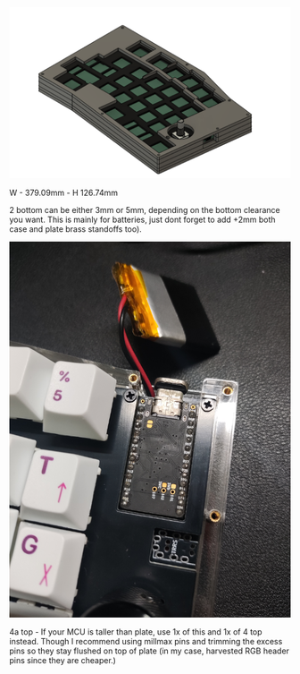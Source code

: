 ![Image](/pics/case.png)


W - 379.09mm - H 126.74mm

2 bottom can be either 3mm or 5mm, depending on the bottom clearance you want. This is mainly for batteries, just dont forget to add +2mm both case and plate brass standoffs too). 


![Image](/pics/mcu.jpg)

4a top - If your MCU is taller than plate, use 1x of this and 1x of 4 top instead. Though I recommend using millmax pins and trimming the excess pins so they stay flushed on top of plate (in my case, harvested RGB header pins since they are cheaper.)
